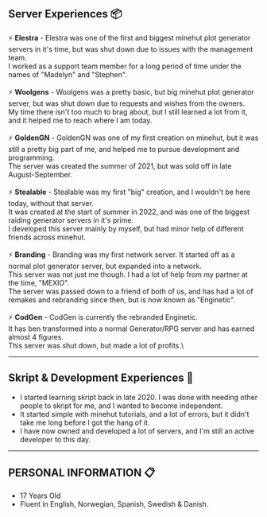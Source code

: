 ## Server Experiences 📦

⚡️ **Elestra** - Elestra was one of the first and biggest minehut plot generator servers in it's time, but was shut down due to issues with the management team.\
I worked as a support team member for a long period of time under the names of "Madelyn" and "Stephen".\
\
⚡️ **Woolgens** - Woolgens was a pretty basic, but big minehut plot generator server, but was shut down due to requests and wishes from the owners.\
My time there isn't too much to brag about, but I still learned a lot from it, and it helped me to reach where I am today.\
\
⚡️ **GoldenGN** - GoldenGN was one of my first creation on minehut, but it was still a pretty big part of me, and helped me to pursue development and programming.\
The server was created the summer of 2021, but was sold off in late August-September.\
\
⚡️ **Stealable** - Stealable was my first "big" creation, and I wouldn't be here today, without that server.\
It was created at the start of summer in 2022, and was one of the biggest raiding generator servers in it's prime.\
I developed this server mainly by myself, but had minor help of different friends across minehut.\
\
⚡️ **Branding** - Branding was my first network server. It started off as a normal plot generator server, but expanded into a network.\
This server was not just me though. I had a lot of help from my partner at the time, "MEXIO".\
The server was passed down to a friend of both of us, and has had a lot of remakes and rebranding since then, but is now known as "Enginetic".\
\
⚡️ **CodGen** - CodGen is currently the rebranded Enginetic. \
It has ben transformed into a normal Generator/RPG server and has earned almost 4 figures.\
This server was shut down, but made a lot of profits.\

---
 
## Skript & Development Experiences 🚀

- I started learning skript back in late 2020. I was done with needing other people to skript for me, and I wanted to become independent.
- It started simple with minehut tutorials, and a lot of errors, but it didn't take me long before I got the hang of it.
- I have now owned and developed a lot of servers, and I'm still an active developer to this day.

---

## PERSONAL INFORMATION 📋

- 17 Years Old
- Fluent in English, Norwegian, Spanish, Swedish & Danish.
